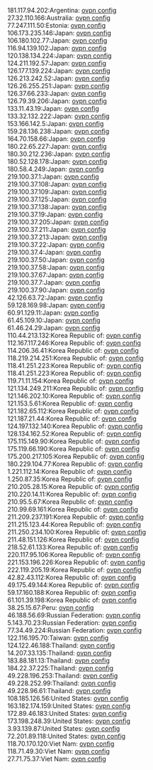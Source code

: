 181.117.94.202:Argentina: [ovpn config](vpn/181_117_94_202.ovpn)  
27.32.110.166:Australia: [ovpn config](vpn/27_32_110_166.ovpn)  
77.247.111.50:Estonia: [ovpn config](vpn/77_247_111_50.ovpn)  
106.173.235.146:Japan: [ovpn config](vpn/106_173_235_146.ovpn)  
106.180.102.77:Japan: [ovpn config](vpn/106_180_102_77.ovpn)  
116.94.139.102:Japan: [ovpn config](vpn/116_94_139_102.ovpn)  
120.138.134.224:Japan: [ovpn config](vpn/120_138_134_224.ovpn)  
124.211.192.57:Japan: [ovpn config](vpn/124_211_192_57.ovpn)  
126.177.139.224:Japan: [ovpn config](vpn/126_177_139_224.ovpn)  
126.213.242.52:Japan: [ovpn config](vpn/126_213_242_52.ovpn)  
126.26.255.251:Japan: [ovpn config](vpn/126_26_255_251.ovpn)  
126.37.66.233:Japan: [ovpn config](vpn/126_37_66_233.ovpn)  
126.79.39.206:Japan: [ovpn config](vpn/126_79_39_206.ovpn)  
133.11.43.19:Japan: [ovpn config](vpn/133_11_43_19.ovpn)  
133.32.132.222:Japan: [ovpn config](vpn/133_32_132_222.ovpn)  
153.166.142.5:Japan: [ovpn config](vpn/153_166_142_5.ovpn)  
159.28.136.238:Japan: [ovpn config](vpn/159_28_136_238.ovpn)  
164.70.158.66:Japan: [ovpn config](vpn/164_70_158_66.ovpn)  
180.22.65.227:Japan: [ovpn config](vpn/180_22_65_227.ovpn)  
180.30.212.236:Japan: [ovpn config](vpn/180_30_212_236.ovpn)  
180.52.128.178:Japan: [ovpn config](vpn/180_52_128_178.ovpn)  
180.58.4.249:Japan: [ovpn config](vpn/180_58_4_249.ovpn)  
219.100.37.1:Japan: [ovpn config](vpn/219_100_37_1.ovpn)  
219.100.37.108:Japan: [ovpn config](vpn/219_100_37_108.ovpn)  
219.100.37.109:Japan: [ovpn config](vpn/219_100_37_109.ovpn)  
219.100.37.125:Japan: [ovpn config](vpn/219_100_37_125.ovpn)  
219.100.37.138:Japan: [ovpn config](vpn/219_100_37_138.ovpn)  
219.100.37.19:Japan: [ovpn config](vpn/219_100_37_19.ovpn)  
219.100.37.205:Japan: [ovpn config](vpn/219_100_37_205.ovpn)  
219.100.37.211:Japan: [ovpn config](vpn/219_100_37_211.ovpn)  
219.100.37.213:Japan: [ovpn config](vpn/219_100_37_213.ovpn)  
219.100.37.22:Japan: [ovpn config](vpn/219_100_37_22.ovpn)  
219.100.37.4:Japan: [ovpn config](vpn/219_100_37_4.ovpn)  
219.100.37.50:Japan: [ovpn config](vpn/219_100_37_50.ovpn)  
219.100.37.58:Japan: [ovpn config](vpn/219_100_37_58.ovpn)  
219.100.37.67:Japan: [ovpn config](vpn/219_100_37_67.ovpn)  
219.100.37.7:Japan: [ovpn config](vpn/219_100_37_7.ovpn)  
219.100.37.90:Japan: [ovpn config](vpn/219_100_37_90.ovpn)  
42.126.63.72:Japan: [ovpn config](vpn/42_126_63_72.ovpn)  
59.128.169.98:Japan: [ovpn config](vpn/59_128_169_98.ovpn)  
60.91.129.11:Japan: [ovpn config](vpn/60_91_129_11.ovpn)  
61.45.109.10:Japan: [ovpn config](vpn/61_45_109_10.ovpn)  
61.46.24.29:Japan: [ovpn config](vpn/61_46_24_29.ovpn)  
110.44.213.132:Korea Republic of: [ovpn config](vpn/110_44_213_132.ovpn)  
112.167.117.246:Korea Republic of: [ovpn config](vpn/112_167_117_246.ovpn)  
114.206.36.41:Korea Republic of: [ovpn config](vpn/114_206_36_41.ovpn)  
118.219.214.251:Korea Republic of: [ovpn config](vpn/118_219_214_251.ovpn)  
118.41.251.223:Korea Republic of: [ovpn config](vpn/118_41_251_223.ovpn)  
118.41.251.223:Korea Republic of: [ovpn config](vpn/118_41_251_223.ovpn)  
119.71.11.154:Korea Republic of: [ovpn config](vpn/119_71_11_154.ovpn)  
121.134.249.211:Korea Republic of: [ovpn config](vpn/121_134_249_211.ovpn)  
121.146.202.10:Korea Republic of: [ovpn config](vpn/121_146_202_10.ovpn)  
121.153.5.61:Korea Republic of: [ovpn config](vpn/121_153_5_61.ovpn)  
121.182.65.112:Korea Republic of: [ovpn config](vpn/121_182_65_112.ovpn)  
121.187.21.44:Korea Republic of: [ovpn config](vpn/121_187_21_44.ovpn)  
124.197.132.140:Korea Republic of: [ovpn config](vpn/124_197_132_140.ovpn)  
128.134.162.52:Korea Republic of: [ovpn config](vpn/128_134_162_52.ovpn)  
175.115.149.90:Korea Republic of: [ovpn config](vpn/175_115_149_90.ovpn)  
175.119.66.190:Korea Republic of: [ovpn config](vpn/175_119_66_190.ovpn)  
175.200.217.105:Korea Republic of: [ovpn config](vpn/175_200_217_105.ovpn)  
180.229.104.77:Korea Republic of: [ovpn config](vpn/180_229_104_77.ovpn)  
1.221.112.14:Korea Republic of: [ovpn config](vpn/1_221_112_14.ovpn)  
1.250.87.35:Korea Republic of: [ovpn config](vpn/1_250_87_35.ovpn)  
210.205.28.15:Korea Republic of: [ovpn config](vpn/210_205_28_15.ovpn)  
210.220.14.11:Korea Republic of: [ovpn config](vpn/210_220_14_11.ovpn)  
210.95.5.67:Korea Republic of: [ovpn config](vpn/210_95_5_67.ovpn)  
210.99.69.161:Korea Republic of: [ovpn config](vpn/210_99_69_161.ovpn)  
211.209.237.191:Korea Republic of: [ovpn config](vpn/211_209_237_191.ovpn)  
211.215.123.44:Korea Republic of: [ovpn config](vpn/211_215_123_44.ovpn)  
211.250.234.100:Korea Republic of: [ovpn config](vpn/211_250_234_100.ovpn)  
211.48.151.126:Korea Republic of: [ovpn config](vpn/211_48_151_126.ovpn)  
218.52.61.133:Korea Republic of: [ovpn config](vpn/218_52_61_133.ovpn)  
220.117.95.106:Korea Republic of: [ovpn config](vpn/220_117_95_106.ovpn)  
221.153.196.226:Korea Republic of: [ovpn config](vpn/221_153_196_226.ovpn)  
222.119.205.19:Korea Republic of: [ovpn config](vpn/222_119_205_19.ovpn)  
42.82.43.112:Korea Republic of: [ovpn config](vpn/42_82_43_112.ovpn)  
49.175.49.144:Korea Republic of: [ovpn config](vpn/49_175_49_144.ovpn)  
59.17.160.188:Korea Republic of: [ovpn config](vpn/59_17_160_188.ovpn)  
61.101.39.198:Korea Republic of: [ovpn config](vpn/61_101_39_198.ovpn)  
38.25.15.67:Peru: [ovpn config](vpn/38_25_15_67.ovpn)  
46.188.56.69:Russian Federation: [ovpn config](vpn/46_188_56_69.ovpn)  
5.143.70.23:Russian Federation: [ovpn config](vpn/5_143_70_23.ovpn)  
77.34.49.224:Russian Federation: [ovpn config](vpn/77_34_49_224.ovpn)  
122.116.195.70:Taiwan: [ovpn config](vpn/122_116_195_70.ovpn)  
124.122.46.188:Thailand: [ovpn config](vpn/124_122_46_188.ovpn)  
14.207.33.135:Thailand: [ovpn config](vpn/14_207_33_135.ovpn)  
183.88.181.13:Thailand: [ovpn config](vpn/183_88_181_13.ovpn)  
184.22.37.225:Thailand: [ovpn config](vpn/184_22_37_225.ovpn)  
49.228.196.253:Thailand: [ovpn config](vpn/49_228_196_253.ovpn)  
49.228.252.99:Thailand: [ovpn config](vpn/49_228_252_99.ovpn)  
49.228.96.61:Thailand: [ovpn config](vpn/49_228_96_61.ovpn)  
108.185.126.56:United States: [ovpn config](vpn/108_185_126_56.ovpn)  
163.182.174.159:United States: [ovpn config](vpn/163_182_174_159.ovpn)  
172.89.46.183:United States: [ovpn config](vpn/172_89_46_183.ovpn)  
173.198.248.39:United States: [ovpn config](vpn/173_198_248_39.ovpn)  
3.93.139.87:United States: [ovpn config](vpn/3_93_139_87.ovpn)  
72.201.89.118:United States: [ovpn config](vpn/72_201_89_118.ovpn)  
118.70.170.120:Viet Nam: [ovpn config](vpn/118_70_170_120.ovpn)  
118.71.49.30:Viet Nam: [ovpn config](vpn/118_71_49_30.ovpn)  
27.71.75.37:Viet Nam: [ovpn config](vpn/27_71_75_37.ovpn)  
